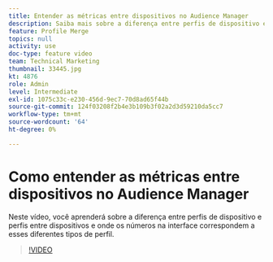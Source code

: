 ```yaml
---
title: Entender as métricas entre dispositivos no Audience Manager
description: Saiba mais sobre a diferença entre perfis de dispositivo e perfis entre dispositivos e onde os números na interface correspondem a esses diferentes tipos de perfil.
feature: Profile Merge
topics: null
activity: use
doc-type: feature video
team: Technical Marketing
thumbnail: 33445.jpg
kt: 4876
role: Admin
level: Intermediate
exl-id: 1075c33c-e230-456d-9ec7-70d8ad65f44b
source-git-commit: 124f03208f2b4e3b109b3f02a2d3d59210da5cc7
workflow-type: tm+mt
source-wordcount: '64'
ht-degree: 0%

---
```


# Como entender as métricas entre dispositivos no Audience Manager

Neste vídeo, você aprenderá sobre a diferença entre perfis de dispositivo e perfis entre dispositivos e onde os números na interface correspondem a esses diferentes tipos de perfil.

>[!VIDEO](https://video.tv.adobe.com/v/33445/?quality=12)
